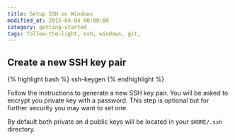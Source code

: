 ```yaml
---
title: Setup SSH on Windows
modified_at: 2015-04-04 00:00:00
category: getting-started
tags: follow-the-light, ssh, windows, git,
---
```


## Create a new SSH key pair

{% highlight bash %}
ssh-keygen
{% endhighlight %}

Follow the instructions to generate a new SSH key pair. You will be asked to encrypt
you private key with a password. This step is optional but for further security you may
want to set one.

By default both private an d public keys will be located in your `$HOME/.ssh` directory.
